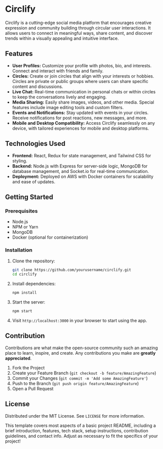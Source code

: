 # Circlify

Circlify is a cutting-edge social media platform that encourages creative expression and community building through circular user interactions. It allows users to connect in meaningful ways, share content, and discover trends within a visually appealing and intuitive interface.

## Features

- **User Profiles:** Customize your profile with photos, bio, and interests. Connect and interact with friends and family.
- **Circles:** Create or join circles that align with your interests or hobbies. Circles are private or public groups where users can share specific content and discussions.
- **Live Chat:** Real-time communication in personal chats or within circles to keep the conversations lively and engaging.
- **Media Sharing:** Easily share images, videos, and other media. Special features include image editing tools and custom filters.
- **Events and Notifications:** Stay updated with events in your circles. Receive notifications for post reactions, new messages, and more.
- **Mobile and Desktop Compatibility:** Access Circlify seamlessly on any device, with tailored experiences for mobile and desktop platforms.

## Technologies Used

- **Frontend:** React, Redux for state management, and Tailwind CSS for styling.
- **Backend:** Node.js with Express for server-side logic, MongoDB for database management, and Socket.io for real-time communication.
- **Deployment:** Deployed on AWS with Docker containers for scalability and ease of updates.

## Getting Started

### Prerequisites

- Node.js
- NPM or Yarn
- MongoDB
- Docker (optional for containerization)

### Installation

1. Clone the repository:
   ```bash
   git clone https://github.com/yourusername/circlify.git
   cd circlify
   ```

2. Install dependencies:
   ```bash
   npm install
   ```

3. Start the server:
   ```bash
   npm start
   ```

4. Visit `http://localhost:3000` in your browser to start using the app.

## Contribution

Contributions are what make the open-source community such an amazing place to learn, inspire, and create. Any contributions you make are **greatly appreciated**.

1. Fork the Project
2. Create your Feature Branch (`git checkout -b feature/AmazingFeature`)
3. Commit your Changes (`git commit -m 'Add some AmazingFeature'`)
4. Push to the Branch (`git push origin feature/AmazingFeature`)
5. Open a Pull Request

## License

Distributed under the MIT License. See `LICENSE` for more information.


This template covers most aspects of a basic project README, including a brief introduction, features, tech stack, setup instructions, contribution guidelines, and contact info. Adjust as necessary to fit the specifics of your project!
